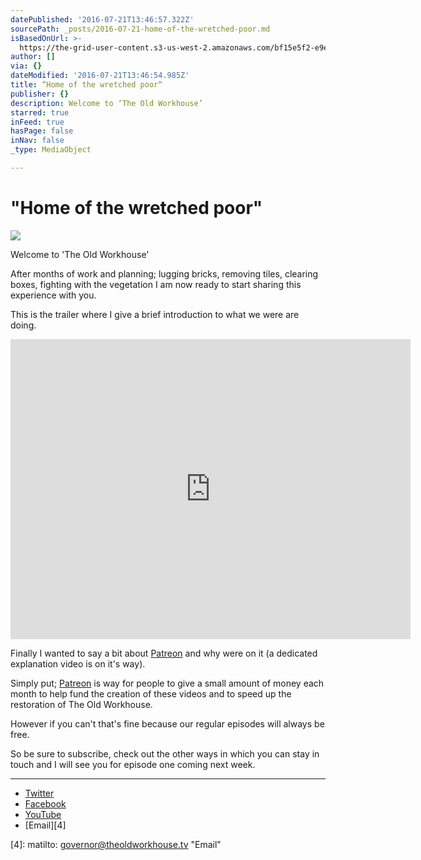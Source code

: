 ```yaml
---
datePublished: '2016-07-21T13:46:57.322Z'
sourcePath: _posts/2016-07-21-home-of-the-wretched-poor.md
isBasedOnUrl: >-
  https://the-grid-user-content.s3-us-west-2.amazonaws.com/bf15e5f2-e9e1-420c-b05a-8c059e09cc35.jpg
author: []
via: {}
dateModified: '2016-07-21T13:46:54.985Z'
title: “Home of the wretched poor“
publisher: {}
description: Welcome to ‘The Old Workhouse’
starred: true
inFeed: true
hasPage: false
inNav: false
_type: MediaObject

---
```

# "Home of the wretched poor"
![](https://the-grid-user-content.s3-us-west-2.amazonaws.com/fff77b92-8f8c-45ee-bc85-dcfb8411f3df.jpg)

Welcome to 'The Old Workhouse'

After months of work and planning; lugging bricks, removing tiles, clearing boxes, fighting with the vegetation I am now ready to start sharing this experience with you.

This is the trailer where I give a brief introduction to what we were are doing.

<iframe src="https://cdn.embedly.com/widgets/media.html?url=http%3A%2F%2Fwww.youtube.com%2Fwatch%3Fv%3DEm-d1S4M-AQ&amp;src=https%3A%2F%2Fwww.youtube.com%2Fembed%2FEm-d1S4M-AQ%3Ffeature%3Doembed&amp;type=text%2Fhtml&amp;key=b7d04c9b404c499eba89ee7072e1c4f7&amp;schema=youtube" width="640" height="480" scrolling="no" frameborder="0" allowfullscreen="" style=""></iframe>

Finally I wanted to say a bit about [Patreon][0] and why were on it (a dedicated explanation video is on it's way).

Simply put; [Patreon][0] is way for people to give a small amount of money each month to help fund the creation of these videos and to speed up the restoration of The Old Workhouse.

However if you can't that's fine because our regular episodes will always be free.

So be sure to subscribe, check out the other ways in which you can stay in touch and I will see you for episode one coming next week.

------

* [Twitter][1]
* [Facebook][2]
* [YouTube][3]
* [Email][4]

[0]: https://www.patreon.com/theoldworkhouse "Patreon"
[1]: www.twitter.com/theoldworkhouse "Twitter"
[2]: www.facebook.com/theoldworkhousetv "Facebook"
[3]: www.tinyurl.com/theoldworkhouse "YouTube"
[4]: matilto: governor@theoldworkhouse.tv "Email"